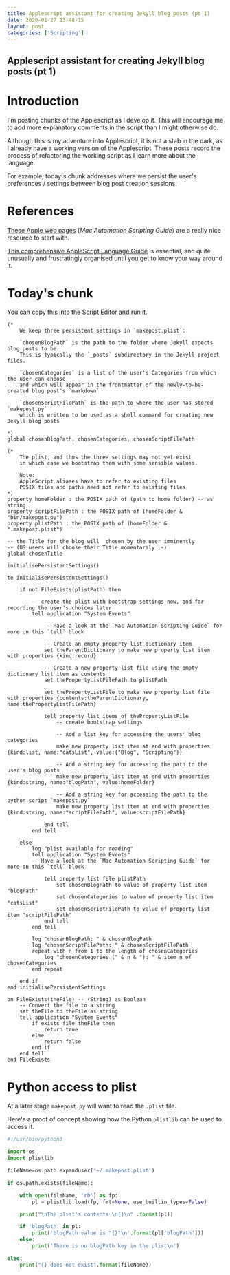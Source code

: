 ```yaml
---
title: Applescript assistant for creating Jekyll blog posts (pt 1)
date: 2020-01-27 23-48-15
layout: post
categories: ['Scripting']
---
```


Applescript assistant for creating Jekyll blog posts (pt 1)
-----------------------------------------------------------

Introduction
============

I'm posting chunks of the Applescript as I develop it. This will encourage me to add more explanatory comments in the script than I might otherwise do.

Although this is my adventure into Applescript, it is not a stab in the dark, as I already have a working version of the Applescript. These posts record the process of refactoring  the working script as I learn more about the language. 

For example, today's chunk addresses where we persist the user's preferences / settings between blog post creation sessions.

References
==========

[These Apple web pages](https://developer.apple.com/library/archive/documentation/LanguagesUtilities/Conceptual/MacAutomationScriptingGuide/index.html) (*Mac Automation Scripting Guide*) are a really nice resource to start with.

[This comprehensive AppleScript Language Guide](https://developer.apple.com/library/archive/documentation/AppleScript/Conceptual/AppleScriptLangGuide/introduction/ASLR_intro.html#//apple_ref/doc/uid/TP40000983-CH208-SW1) is essential, and quite unusually and frustratingly organised until you get to know your way around it.


Today's chunk
=============

You can copy this into the Script Editor and run it.

             
```applescript           
(*
	We keep three persistent settings in `makepost.plist`:
	
	`chosenBlogPath` is the path to the folder where Jekyll expects blog posts to be.
	This is typically the `_posts` subdirectory in the Jekyll project files.
	
	`chosenCategories` is a list of the user's Categories from which the user can choose
	and which will appear in the frontmatter of the newly-to-be-created blog post's `markdown`
	
	`chosenScriptFilePath` is the path to where the user has stored `makepost.py`
	which is written to be used as a shell command for creating new Jekyll blog posts
	
*)
global chosenBlogPath, chosenCategories, chosenScriptFilePath

(*	
	The plist, and thus the three settings may not yet exist
	in which case we bootstrap them with some sensible values.
	
	Note:
	AppleScript aliases have to refer to existing files
	POSIX files and paths need not refer to existing files
*)
property homeFolder : the POSIX path of (path to home folder) -- as string
property scriptFilePath : the POSIX path of (homeFolder & "bin/makepost.py")
property plistPath : the POSIX path of (homeFolder & ".makepost.plist")

-- the Title for the blog will  chosen by the user imminently 
-- (US users will choose their Title momentarily ;-)
global chosenTitle

initialisePersistentSettings()

to initialisePersistentSettings()
	
	if not FileExists(plistPath) then
	
		-- create the plist with bootstrap settings now, and for recording the user's choices later
		tell application "System Events"
		
			-- Have a look at the `Mac Automation Scripting Guide` for more on this `tell` block

			-- Create an empty property list dictionary item
			set theParentDictionary to make new property list item with properties {kind:record}
			
			-- Create a new property list file using the empty dictionary list item as contents
			set thePropertyListFilePath to plistPath
			
			set thePropertyListFile to make new property list file with properties {contents:theParentDictionary, name:thePropertyListFilePath}
			
			tell property list items of thePropertyListFile
				-- create bootstrap settings
				
				-- Add a list key for accessing the users' blog categories
				make new property list item at end with properties {kind:list, name:"catsList", value:{"Blog", "Scripting"}}
				
				-- Add a string key for accessing the path to the user's blog posts
				make new property list item at end with properties {kind:string, name:"blogPath", value:homeFolder}
				
				-- Add a string key for accessing the path to the python script `makepost.py`
				make new property list item at end with properties {kind:string, name:"scriptFilePath", value:scriptFilePath}
				
			end tell
		end tell
		
	else
		log "plist available for reading"
		tell application "System Events"
		-- Have a look at the `Mac Automation Scripting Guide` for more on this `tell` block

			tell property list file plistPath
				set chosenBlogPath to value of property list item "blogPath"
				set chosenCategories to value of property list item "catsList"
				set chosenScriptFilePath to value of property list item "scriptFilePath"
			end tell
		end tell
		
		log "chosenBlogPath: " & chosenBlogPath
		log "chosenScriptFilePath: " & chosenScriptFilePath
		repeat with n from 1 to the length of chosenCategories
			log "chosenCategories (" & n & "): " & item n of chosenCategories
		end repeat
		
	end if
end initialisePersistentSettings

on FileExists(theFile) -- (String) as Boolean
	-- Convert the file to a string
	set theFile to theFile as string
	tell application "System Events"
		if exists file theFile then
			return true
		else
			return false
		end if
	end tell
end FileExists
```

Python access to plist
======================

At a later stage `makepost.py` will want to read the `.plist` file.  

Here's a proof of concept showing how the Python `plistlib` can be used to access it.


```python
#!/usr/bin/python3

import os
import plistlib

fileName=os.path.expanduser('~/.makepost.plist')

if os.path.exists(fileName):

	with open(fileName, 'rb') as fp:
		pl = plistlib.load(fp, fmt=None, use_builtin_types=False)

	print("\nThe plist's contents \n{}\n" .format(pl))

	if 'blogPath' in pl:
		print('blogPath value is "{}"\n'.format(pl['blogPath']))
	else:
		print('There is no blogPath key in the plist\n')

else:
	print("{} does not exist".format(fileName))


```